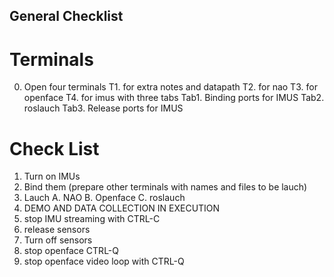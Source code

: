 General Checklist
---


# Terminals
0. Open four terminals
	T1. for extra notes and datapath
	T2. for nao
	T3. for openface
	T4. for imus with three tabs
		Tab1. Binding ports for IMUS
		Tab2. roslauch
		Tab3. Release ports for IMUS

# Check List

1. Turn on IMUs
2. Bind them
	(prepare other terminals with names and files to be lauch)
3. Lauch
	A. NAO
	B. Openface
	C. roslauch
4. DEMO AND DATA COLLECTION IN EXECUTION
5. stop IMU streaming with CTRL-C
6. release sensors
7. Turn off sensors
8. stop openface CTRL-Q
9. stop openface video loop with CTRL-Q




